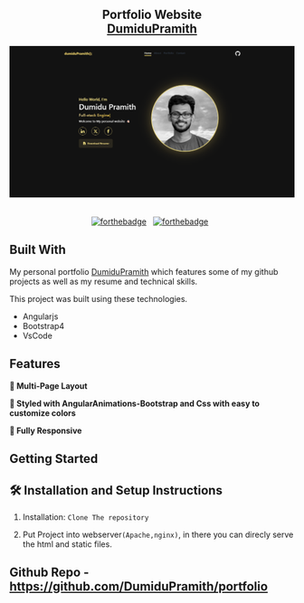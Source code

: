 <h2 align="center">
  Portfolio Website<br/>
  <a href="https://dumidupramith.netlify.app/" target="_blank">DumiduPramith</a>
</h2>
<div align="center">
  <img alt="Demo" src="./images/portfolio/portfolio.png" />
</div>

<br/>

<center>

[![forthebadge](https://forthebadge.com/images/badges/built-with-love.svg)](https://forthebadge.com) &nbsp;
[![forthebadge](https://forthebadge.com/images/badges/made-with-javascript.svg)](https://forthebadge.com) &nbsp;

</center>

## Built With

My personal portfolio <a href="https://dumidupramith.netlify.app/" target="_blank">DumiduPramith</a> which features some of my github projects as well as my resume and technical skills.<br/>

This project was built using these technologies.

- Angularjs
- Bootstrap4
- VsCode

## Features

**📖 Multi-Page Layout**

**🎨 Styled with AngularAnimations-Bootstrap and Css with easy to customize colors**

**📱 Fully Responsive**

## Getting Started

## 🛠 Installation and Setup Instructions

1. Installation: `Clone The repository`

2. Put Project into webserver`(Apache,nginx)`, in there you can direcly serve the html and static files.

## Github Repo - <a href="https://github.com/DumiduPramith/portfolio" target="_blank">https://github.com/DumiduPramith/portfolio</a>
